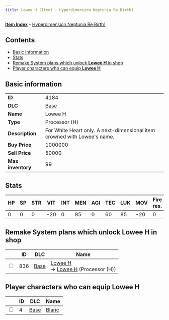 ```yaml
---
title: Lowee H (Item) - Hyperdimension Neptunia Re;Birth1
---
```


[**Item Index**](/neptunia/rb1/item/index.html) - [Hyperdimension Neptunia Re;Birth1](/neptunia/rb1)

## Contents

- [Basic information](#basic-information)
- [Stats](#stats)
- [Remake System plans which unlock **Lowee H** in shop](#remake-system-plans-which-unlock-lowee-h-in-shop)
- [Player characters who can equip **Lowee H**](#player-characters-who-can-equip-lowee-h)

## Basic information

|   |   |
| -- | -- |
| **ID** | 4184 |
| **DLC** | [Base](/neptunia/rb1/dlc/1-base.html) |
| **Name** | Lowee H |
| **Type** | Processor (H) |
| **Description** | For White Heart only. A next-dimensional item crowned with Lowee's name. |
| **Buy Price** | 1000000 |
| **Sell Price** | 50000 |
| **Max inventory** | 99 |


## Stats

| HP | SP | STR | VIT | INT | MEN | AGI | TEC | LUK | MOV | Fire res. | Ice res. | Wind res. | Lightning res. |
| -- | -- | --- | --- | --- | --- | --- | --- | --- | --- | --------- | -------- | --------- | -------------- |
| 0 | 0 | 0 | -20 | 0 | 85 | 0 | 60 | 85 | -20 | 0 | 5 | 0 | 0 |


## Remake System plans which unlock **Lowee H** in shop

|    | ID | DLC | Name |
| -- | -- | --- | ---- |
| <input type="checkbox" id="rb1-remake-1-836" class="trackbox" /> | 836 | [Base](/neptunia/rb1/dlc/1-base.html) | [Lowee H](/neptunia/rb1/remake/1-836-lowee-h.html)<br /> → [Lowee H](/neptunia/rb1/item/1-4184-lowee-h.html) (Processor (H)) |


## Player characters who can equip **Lowee H**

|    | ID | DLC | Name |
| -- | -- | --- | ---- |
| <input type="checkbox" id="rb1-player-1-4" class="trackbox" /> | 4 | [Base](/neptunia/rb1/dlc/1-base.html) | [Blanc](/neptunia/rb1/player/1-4-blanc.html) |

